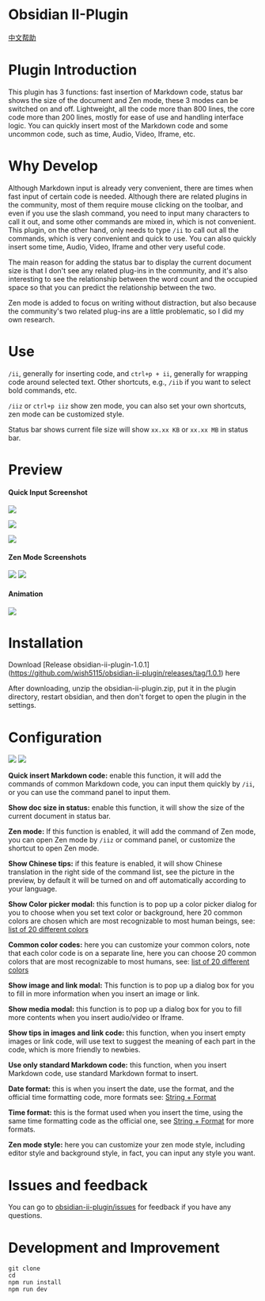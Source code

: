 # Obsidian II-Plugin

[中文帮助](https://github.com/wish5115/obsidian-ii-plugin/blob/main/README-zh.md)

# Plugin Introduction

This plugin has 3 functions: fast insertion of Markdown code, status bar shows the size of the document and Zen mode, these 3 modes can be switched on and off. Lightweight, all the code more than 800 lines, the core code more than 200 lines, mostly for ease of use and handling interface logic. You can quickly insert most of the Markdown code and some uncommon code, such as time, Audio, Video, Iframe, etc.

# Why Develop

Although Markdown input is already very convenient, there are times when fast input of certain code is needed. Although there are related plugins in the community, most of them require mouse clicking on the toolbar, and even if you use the slash command, you need to input many characters to call it out, and some other commands are mixed in, which is not convenient. This plugin, on the other hand, only needs to type `/ii` to call out all the commands, which is very convenient and quick to use. You can also quickly insert some time, Audio, Video, Iframe and other very useful code.

The main reason for adding the status bar to display the current document size is that I don't see any related plug-ins in the community, and it's also interesting to see the relationship between the word count and the occupied space so that you can predict the relationship between the two.

Zen mode is added to focus on writing without distraction, but also because the community's two related plug-ins are a little problematic, so I did my own research.

# Use

`/ii`, generally for inserting code, and `ctrl+p + ii`, generally for wrapping code around selected text. Other shortcuts, e.g., `/iib` if you want to select bold commands, etc.

`/iiz` or `ctrl+p iiz` show zen mode, you can also set your own shortcuts, zen mode can be customized style.

Status bar shows current file size will show `xx.xx KB` or `xx.xx MB` in status bar.

# Preview

#### Quick Input Screenshot

![](https://cdn.jsdelivr.net/gh/wish5115/obsidian-ii-plugin@main/assets/screenshots/list1.png)

![](https://cdn.jsdelivr.net/gh/wish5115/obsidian-ii-plugin@main/assets/screenshots/list2.png)

![](https://cdn.jsdelivr.net/gh/wish5115/obsidian-ii-plugin@main/assets/screenshots/image-modal.webp)

#### Zen Mode Screenshots

![](https://cdn.jsdelivr.net/gh/wish5115/obsidian-ii-plugin@main/assets/screenshots/zen-light.png)
![](https://cdn.jsdelivr.net/gh/wish5115/obsidian-ii-plugin@main/assets/screenshots/zen-dark.png)

#### Animation

![](https://cdn.jsdelivr.net/gh/wish5115/obsidian-ii-plugin@main/assets/screenshots/iiplugin.gif)

# Installation

Download [Release obsidian-ii-plugin-1.0.1] (https://github.com/wish5115/obsidian-ii-plugin/releases/tag/1.0.1) here

After downloading, unzip the obsidian-ii-plugin.zip, put it in the plugin directory, restart obsidian, and then don't forget to open the plugin in the settings.

# Configuration

![](https://cdn.jsdelivr.net/gh/wish5115/obsidian-ii-plugin@main/assets/screenshots/settings1.webp)
![](https://cdn.jsdelivr.net/gh/wish5115/obsidian-ii-plugin@main/assets/screenshots/settings2.webp)

**Quick insert Markdown code:** enable this function, it will add the commands of common Markdown code, you can input them quickly by `/ii`, or you can use the command panel to input them.

**Show doc size in status:** enable this function, it will show the size of the current document in status bar.

**Zen mode:** If this function is enabled, it will add the command of Zen mode, you can open Zen mode by `/iiz` or command panel, or customize the shortcut to open Zen mode.

**Show Chinese tips:** if this feature is enabled, it will show Chinese translation in the right side of the command list, see the picture in the preview, by default it will be turned on and off automatically according to your language.

**Show Color picker modal:** this function is to pop up a color picker dialog for you to choose when you set text color or background, here 20 common colors are chosen which are most recognizable to most human beings, see: [list of 20 different colors](https://zhuanlan.zhihu.com/p/508870810 )

**Common color codes:** here you can customize your common colors, note that each color code is on a separate line, here you can choose 20 common colors that are most recognizable to most humans, see: [list of 20 different colors](https://zhuanlan.zhihu.com/p/508870810 )

**Show image and link modal:** This function is to pop up a dialog box for you to fill in more information when you insert an image or link.

**Show media modal:** this function is to pop up a dialog box for you to fill more contents when you insert audio/video or Iframe.

**Show tips in images and link code:** this function, when you insert empty images or link code, will use text to suggest the meaning of each part in the code, which is more friendly to newbies.

**Use only standard Markdown code:** this function, when you insert Markdown code, use standard Markdown format to insert.

**Date format:** this is when you insert the date, use the format, and the official time formatting code, more formats see: [String + Format](https://momentjs.com/docs/#/parsing/string-format/)

**Time format:** this is the format used when you insert the time, using the same time formatting code as the official one, see [String + Format](https://momentjs.com/docs/#/parsing/string-format/) for more formats.

**Zen mode style:** here you can customize your zen mode style, including editor style and background style, in fact, you can input any style you want.


# Issues and feedback

You can go to [obsidian-ii-plugin/issues](https://github.com/wish5115/obsidian-ii-plugin/issues) for feedback if you have any questions.

# Development and Improvement

```
git clone 
cd 
npm run install
npm run dev
```
